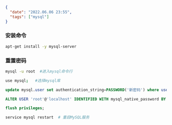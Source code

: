 ```json
{
  "date": "2022.06.06 23:55",
  "tags": ["mysql"]
}
```


### 安装命令

```bash
apt-get install -y mysql-server
```

### 重置密码
```bash
mysql -u root  #进入mysql命令行
```
```bash
use mysql;   #选择mysql库
```

```sql
update mysql.user set authentication_string=PASSWORD('新密码') where user = 'root';
```

```sql
ALTER USER 'root'@'localhost' IDENTIFIED WITH mysql_native_password BY '新密码';
```

```sql
flush privileges;
```

```bash
service mysql restart  # 重启MySQL服务
```
